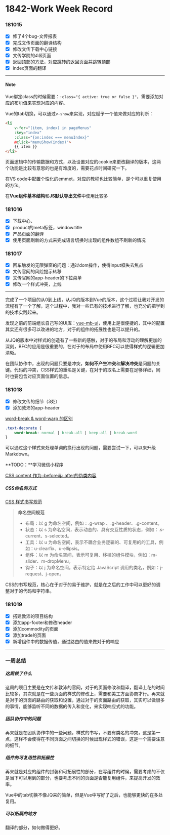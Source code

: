 # 1842-Work Week Record

### 181015

- [x] 修了4个bug-文传报表
- [x] 完成文传页面的翻译结构
- [x] 修改文传下载中心链接
- [x] 文传学院的*4级*页面
- [x] 返回顶部的方法，对应跳转的返回页面并跳转顶部
- [x] index页面的翻译

---

#### Note

Vue绑定class的时候需要：`:class="{ active: true or false }"`，需要添加对应的布尔值来实现对应的内容。

Vue的tab切换，可以通过`v-show`来实现，对应赋予一个值来做对应的判断：

```html
<li
    v-for="(item, index) in pageMenus"
    :key="index"
    :class="{on:index === menuIndex}"
    @click="menuShow(index)">
    {{ item }}
</li>
```

页面逻辑中的传输数据和方式，以及设置对应的cookie来更改翻译的版本，这两个功能是比较有意思的也是有难度的，需要花点时间研究一下。


在VS code中配置个性化的emmet，对应的教程也比较简单，是个可以重复使用的方法。

在**Vue组件基本结构**和**JS默认导出文件**中使用比较多

### 181016

- [x] 下载中心、
- [x] product的meta标签，window.title
- [x] 产品页面的翻译
- [x] 使用页面刷新的方式来完成语言切换时出现的组件数组不刷新的情况

### 181017

- [x] 回车触发的无限弹窗的问题：通过dom操作，使得input框失去焦点
- [x] 文传官网的风险提示转移
- [x] 文传官网的app-header的下拉菜单
- [x] 修改一个样式冲突，上线

---

完成了一个项目的从0到上线，从JQ的版本到Vue的版本，这个过程让我对开发的流程有了一个了解，这个过程中，我对一些已有的技术进行了解，也充分的把学到的技术实践起来。

发现之前的前端组长自己写的UI库：[vue-mb-ui](https://github.com/linjiajian999/mb-ui)，使用上是很便捷的，其中的配置其实还有很多可以改进的地方，对于的组件的拓展性也是可以提升的。

从JQ的版本中对样式的创造有了一些新的感触，对于的布局和浮动的理解更加的深刻，BFC的应用是很重要的，在对于的布局中使用BFC可以使得样式的逻辑更加清晰。

在团队协作中，出现的问题只要是冲突，**如何不产生冲突**和**解决冲突**是问题的关键。代码的冲突，CSS样式的重名是关键，在对于的取名上需要在足够详细，同时也要包含对应页面位置的信息。

### 181018

- [x] 修改文传的细节（3处）
- [x] 添加敦沛的app-header

[word-break & word-warp 的区别](http://imweb.io/topic/59fe82991f0e50753869bf8c)

```css
.text-decorate {
    word-break: normal | break-all | keep-all | break-word
}
```

可以通过这个样式来处理单词的换行出现的问题，需要尝试一下，可以来升级Markdown。

**TODO：**学习微信小程序

[CSS content 作为::before与::after的伪类内容](https://developer.mozilla.org/zh-CN/docs/Web/CSS/content)

##### CSS命名的方式

[CSS 样式书写规范](https://zhuanlan.zhihu.com/p/39309819)

> **命名空间规范**
>
> - 布局：以 g 为命名空间，例如：.g-wrap 、.g-header、.g-content。
> - 状态：以 s 为命名空间，表示动态的、具有交互性质的状态，例如：.s-current、s-selected。
> - 工具：以 u 为命名空间，表示不耦合业务逻辑的、可复用的的工具，例如：u-clearfix、u-ellipsis。
> - 组件：以 m 为命名空间，表示可复用、移植的组件模块，例如：m-slider、m-dropMenu。
> - 钩子：以 j 为命名空间，表示特定给 JavaScript 调用的类名，例如：j-request、j-open。

CSS的书写规范，核心在于对于的易于维护，就是在之后的工作中可以更好的调整对于的代码和字符串。

### 181019

- [x] 搭建敦沛的项目结构
- [x] 添加app-footer和修改header
- [x] 添加commodity的页面
- [x] 添加trade的页面
- [x] 新增组件中的数据传值，通过路由的值来做对于的响应

---

### 一周总结

##### 这周做了什么

这周的项目主要是在文传和敦沛的官网，对于的页面修改和翻译，翻译上花的时间比较多，其次就是在一些页面的样式的修改上，需要和美工方面协商才行。再来就是对于的页面的路由的获取和设置，通过对于的页面路由的获取，其实可以做很多的事情，能够监听不同的数据的传入和变化，来实现响应式的功能。

##### *团队协作中的问题*

再来就是在团队协作中的一些问题，样式的书写，不要有类名的冲突，这是第一点，这样不会使得在不同页面之间切换的时候出现样式的错误，这是一个需要注意的细节。

##### *组件的可复用性和拓展性*

再来就是对应的组件的封装和可拓展性的部分，在写组件的时候，需要考虑的不仅是当下可以用到的部分，也要考虑不同的页面是否能复用组件，来提高开发的效率。

Vue中的tab切换不像JQ来的简单，但是Vue中写好了之后，也能够更快的在多处复用。

##### 可以拓展的地方

翻译的部分，如何做得更好。